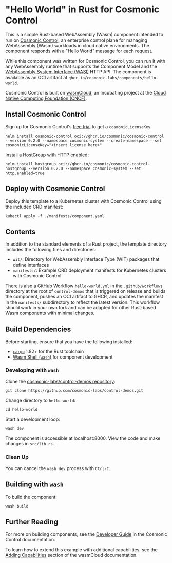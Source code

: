 # "Hello World" in Rust for Cosmonic Control

This is a simple Rust-based WebAssembly (Wasm) component intended to run on [Cosmonic Control](https://cosmonic.com/), an enterprise control plane for managing WebAssembly (Wasm) workloads in cloud native environments. The component responds with a "Hello World" message for each request. 

While this component was written for Cosmonic Control, you can run it with any WebAssembly runtime that supports the Component Model and the [WebAssembly System Interface (WASI)](https://wasi.dev/) HTTP API. The component is available as an OCI artifact at `ghcr.io/cosmonic-labs/components/hello-world`.

Cosmonic Control is built on [wasmCloud](https://wasmcloud.com/), an Incubating project at the [Cloud Native Computing Foundation (CNCF)](https://www.cncf.io/).

## Install Cosmonic Control

Sign up for Cosmonic Control's [free trial](https://cosmonic.com/trial) to get a `cosmonicLicenseKey`.

```shell
helm install cosmonic-control oci://ghcr.io/cosmonic/cosmonic-control --version 0.2.0 --namespace cosmonic-system --create-namespace --set cosmonicLicenseKey="<insert license here>"
```

Install a HostGroup with HTTP enabled:

```shell
helm install hostgroup oci://ghcr.io/cosmonic/cosmonic-control-hostgroup --version 0.2.0 --namespace cosmonic-system --set http.enabled=true
```

## Deploy with Cosmonic Control

Deploy this template to a Kubernetes cluster with Cosmonic Control using the included CRD manifest:

```shell
kubectl apply -f ./manifests/component.yaml
```

## Contents

In addition to the standard elements of a Rust project, the template directory includes the following files and directories:

- `wit/`: Directory for WebAssembly Interface Type (WIT) packages that define interfaces
- `manifests/`: Example CRD deployment manifests for Kubernetes clusters with Cosmonic Control

There is also a GitHub Workflow `hello-world.yml` in the `.github/workflows` directory at the root of `control-demos` that is triggered on release and builds the component, pushes an OCI artifact to GHCR, and updates the manifest in the `manifests/` subdirectory to reflect the latest version. This workflow should work in your own fork and can be adapted for other Rust-based Wasm components with minimal changes. 

## Build Dependencies

Before starting, ensure that you have the following installed:

- [`cargo`](https://www.rust-lang.org/tools/install) 1.82+ for the Rust toolchain
- [Wasm Shell (`wash`)](https://github.com/cosmonic-labs/wash) for component development

### Developing with `wash`

Clone the [cosmonic-labs/control-demos repository](https://github.com/cosmonic-labs/control-demos): 

```shell
git clone https://github.com/cosmonic-labs/control-demos.git
```

Change directory to `hello-world`:

```shell
cd hello-world
```

Start a development loop:

```shell
wash dev
```

The component is accessible at localhost:8000. View the code and make changes in `src/lib.rs`.

### Clean Up

You can cancel the `wash dev` process with `Ctrl-C`.

## Building with `wash`

To build the component:

```shell
wash build
```

## Further Reading

For more on building components, see the [Developer Guide](https://cosmonic.com/docs/developer-guide/developing-webassembly-components) in the Cosmonic Control documentation. 

To learn how to extend this example with additional capabilities, see the [Adding Capabilities](https://wasmcloud.com/docs/tour/adding-capabilities?lang=rust) section of the wasmCloud documentation.